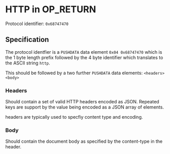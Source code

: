 # HTTP in OP_RETURN

Protocol identifier: `0x68747470`

## Specification

The protocol identfier is a `PUSHDATA` data element `0x04 0x68747470` which is the 1 byte length prefix followed by the 4 byte identifier which translates to the ASCII string `http`.

This should be followed by a two further `PUSHDATA` data elements: `<headers> <body>`

### Headers 

Should contain a set of valid HTTP headers encoded as JSON.  Repeated keys are support by the value being encoded as a JSON array of elements.

headers are typically used to specfiy content type and encoding.

### Body 
Should contain the document body as specified by the content-type in the header.


